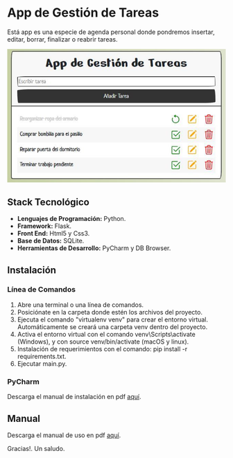 <h1>App de Gestión de Tareas</h1>

<p>Está app es una especie de agenda personal donde pondremos insertar, editar, borrar, finalizar o reabrir tareas.</p>
<a href="https://github.com/sergioacunamartin/app-gestion-tareas" title="Ver Proyecto App Tareas"><img src="https://github.com/sergioacunamartin/app-gestion-tareas/blob/main/cabecera-app-tareas.jpg" alt="Imagen Cabecera App Tareas" /></a>
<h2>Stack Tecnológico</h2>
<ul>
    <li><strong>Lenguajes de Programación:</strong> Python.</li>
    <li><strong>Framework:</strong> Flask.</li>
    <li><strong>Front End:</strong> Html5 y Css3.</li>
    <li><strong>Base de Datos:</strong> SQLite.</li>
    <li><strong>Herramientas de Desarrollo:</strong> PyCharm y DB Browser.</li>
</ul>

<h2>Instalación</h2>
<h3>Línea de Comandos</h3>
<ol>
    <li>Abre una terminal o una línea de comandos.</li>
    <li>Posiciónate en la carpeta donde estén los archivos del proyecto.</li>
    <li>Ejecuta el comando "virtualenv venv" para crear el entorno virtual. Automáticamente se creará una carpeta venv dentro del proyecto.</li>
    <li>Activa el entorno virtual con el comando venv\Scripts\activate (Windows), y con source venv/bin/activate (macOS y linux).</li>
    <li>Instalación de requerimientos con el comando: pip install -r requirements.txt.</li>
    <li>Ejecutar main.py.</li>
</ol>

<h3>PyCharm</h3>
<p>Descarga el manual de instalación en pdf <a href="https://github.com/sergioacunamartin/app-gestion-tareas/blob/main/instalacion-pycharm.pdf" title="Descargar Manual de Instalación PyCharm">aquí</a>.</p>

<h2>Manual</h2>
<p>Descarga el manual de uso en pdf <a href="https://github.com/sergioacunamartin/app-gestion-tareas/blob/main/manual-app-tareas.pdf" title="Descargar Manual de Uso">aquí</a>.</p>

<p>Gracias!. Un saludo.</p>
